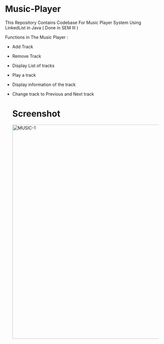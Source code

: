 # Music-Player
This Repository Contains Codebase For Music Player System Using LinkedList in Java ( Done in SEM III )

Functions in The Music Player : 
- Add Track
- Remove Track
- Display List of tracks
- Play a track
- Display information of the track
- Change track to Previous and Next track

  # Screenshot

  <img width="701" alt="MUSIC-1" src="https://github.com/sanyam40/Music-Player-System/assets/87993985/818723c9-1949-492a-91c4-12e088b5f70e">

  
